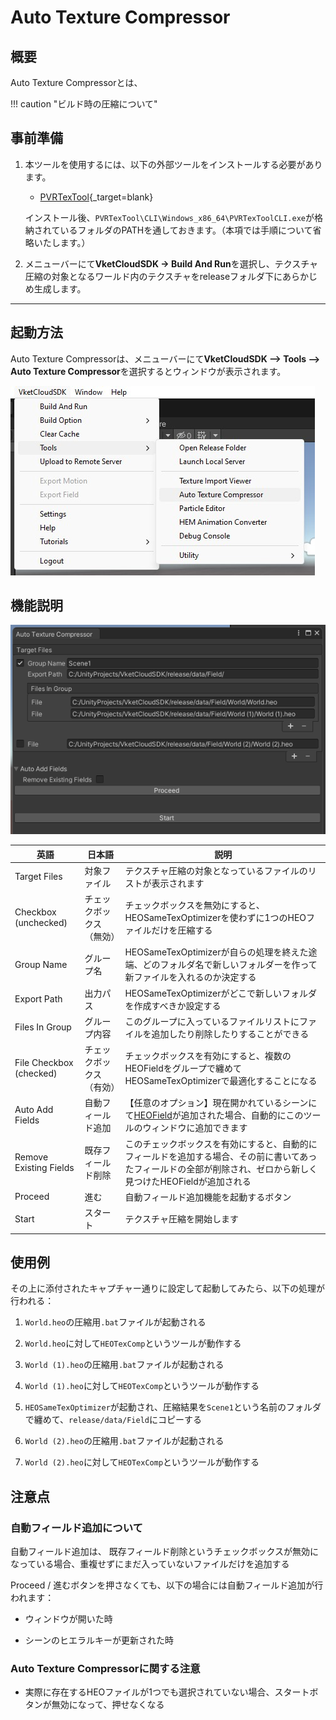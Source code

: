# Auto Texture Compressor

## 概要

Auto Texture Compressorとは、

!!! caution "ビルド時の圧縮について"

## 事前準備

1. 本ツールを使用するには、以下の外部ツールをインストールする必要があります。

    - [PVRTexTool](https://developer.imaginationtech.com/pvrtextool/){_target=blank}

    インストール後、`PVRTexTool\CLI\Windows_x86_64\PVRTexToolCLI.exe`が格納されているフォルダのPATHを通しておきます。（本項では手順について省略いたします。）

2. メニューバーにて**VketCloudSDK -> Build And Run**を選択し、テクスチャ圧縮の対象となるワールド内のテクスチャをreleaseフォルダ下にあらかじめ生成します。

---

## 起動方法

Auto Texture Compressorは、メニューバーにて**VketCloudSDK --> Tools --> Auto Texture Compressor**を選択するとウィンドウが表示されます。

![AutoTextureCompressor_1](img/AutoTextureCompressor_1.jpg)

## 機能説明

![AutoTextureCompressor_2](img/AutoTextureCompressor_2.jpg)

| 英語 | 日本語 | 説明 |
|----|----|----|
| Target Files | 対象ファイル | テクスチャ圧縮の対象となっているファイルのリストが表示されます |
| Checkbox (unchecked) | チェックボックス（無効） | チェックボックスを無効にすると、HEOSameTexOptimizerを使わずに1つのHEOファイルだけを圧縮する |
| Group Name | グループ名 | HEOSameTexOptimizerが自らの処理を終えた途端、どのフォルダ名で新しいフォルダーを作って新ファイルを入れるのか決定する |
| Export Path | 出力パス | HEOSameTexOptimizerがどこで新しいフォルダを作成すべきか設定する |
| Files In Group | グループ内容 | このグループに入っているファイルリストにファイルを追加したり削除したりすることができる |
| File Checkbox (checked) | チェックボックス（有効） | チェックボックスを有効にすると、複数のHEOFieldをグループで纏めてHEOSameTexOptimizerで最適化することになる |
| Auto Add Fields | 自動フィールド追加 | 【任意のオプション】現在開かれているシーンにて[HEOField](../HEOComponents/HEOField.md)が追加された場合、自動的にこのツールのウィンドウに追加できます |
| Remove Existing Fields | 既存フィールド削除 | このチェックボックスを有効にすると、自動的にフィールドを追加する場合、その前に書いてあったフィールドの全部が削除され、ゼロから新しく見つけたHEOFieldが追加される |
| Proceed | 進む | 自動フィールド追加機能を起動するボタン |
| Start | スタート | テクスチャ圧縮を開始します |

## 使用例

その上に添付されたキャプチャー通りに設定して起動してみたら、以下の処理が行われる：

1. `World.heo`の圧縮用`.bat`ファイルが起動される

2. `World.heo`に対して`HEOTexComp`というツールが動作する

3. `World (1).heo`の圧縮用`.bat`ファイルが起動される

4. `World (1).heo`に対して`HEOTexComp`というツールが動作する

5. `HEOSameTexOptimizer`が起動され、圧縮結果を`Scene1`という名前のフォルダで纏めて、`release/data/Field`にコピーする

6. `World (2).heo`の圧縮用`.bat`ファイルが起動される

7. `World (2).heo`に対して`HEOTexComp`というツールが動作する

## 注意点

### 自動フィールド追加について

自動フィールド追加は、  既存フィールド削除というチェックボックスが無効になっている場合、重複せずにまだ入っていないファイルだけを追加する

Proceed / 進むボタンを押さなくても、以下の場合には自動フィールド追加が行われます：

- ウィンドウが開いた時

- シーンのヒエラルキーが更新された時

### Auto Texture Compressorに関する注意

- 実際に存在するHEOファイルが1つでも選択されていない場合、スタートボタンが無効になって、押せなくなる
